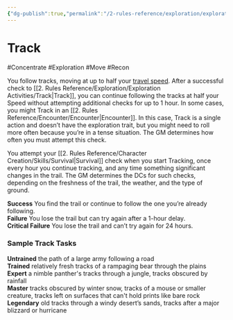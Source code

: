 ```yaml
---
{"dg-publish":true,"permalink":"/2-rules-reference/exploration/exploration-activities/track/"}
---
```


# Track
#Concentrate #Exploration #Move #Recon 

You follow tracks, moving at up to half your [travel speed](https://2e.aonprd.com/Rules.aspx?ID=470). After a successful check to [[2. Rules Reference/Exploration/Exploration Activities/Track\|Track]], you can continue following the tracks at half your Speed without attempting additional checks for up to 1 hour. In some cases, you might Track in an [[2. Rules Reference/Encounter/Encounter\|Encounter]]. In this case, Track is a single action and doesn’t have the exploration trait, but you might need to roll more often because you’re in a tense situation. The GM determines how often you must attempt this check.  
  
You attempt your [[2. Rules Reference/Character Creation/Skills/Survival\|Survival]] check when you start Tracking, once every hour you continue tracking, and any time something significant changes in the trail. The GM determines the DCs for such checks, depending on the freshness of the trail, the weather, and the type of ground.  
  
**Success** You find the trail or continue to follow the one you’re already following.  
**Failure** You lose the trail but can try again after a 1-hour delay.  
**Critical Failure** You lose the trail and can’t try again for 24 hours.

### Sample Track Tasks

**Untrained** the path of a large army following a road  
**Trained** relatively fresh tracks of a rampaging bear through the plains  
**Expert** a nimble panther's tracks through a jungle, tracks obscured by rainfall  
**Master** tracks obscured by winter snow, tracks of a mouse or smaller creature, tracks left on surfaces that can't hold prints like bare rock  
**Legendary** old tracks through a windy desert’s sands, tracks after a major blizzard or hurricane